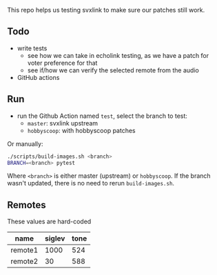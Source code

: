 This repo helps us testing svxlink to make sure our patches still work.

## Todo
* write tests
  * see how we can take in echolink testing, as we have a patch for voter preference for that
  * see if/how we can verify the selected remote from the audio
* GitHub actions

## Run
* run the Github Action named `test`, select the branch to test:
  * `master`: svxlink upstream
  * `hobbyscoop`: with hobbyscoop patches

Or manually:
```bash
./scripts/build-images.sh <branch>
BRANCH=<branch> pytest
```
Where `<branch>` is either master (upstream) or `hobbyscoop`.
If the branch wasn't updated, there is no need to rerun `build-images.sh`.

## Remotes
These values are hard-coded

| name    | siglev | tone |
|---------|--------|------|
| remote1 | 1000   | 524  |
| remote2 | 30     | 588  |
